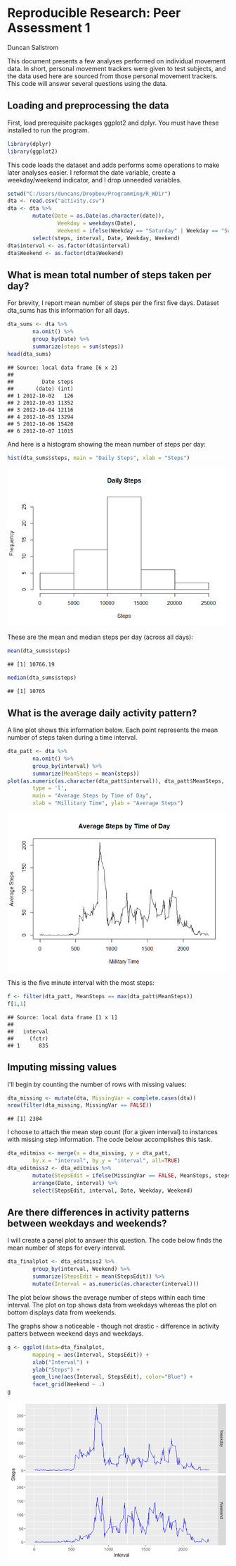 # Reproducible Research: Peer Assessment 1
Duncan Sallstrom  

This document presents a few analyses performed on individual movement data. In short, personal
movement trackers were given to test subjects, and the data used here are sourced from those personal
movement trackers. This code will answer several questions using the data.

## Loading and preprocessing the data

First, load prerequisite packages ggplot2 and dplyr. You must have these installed to run the program.

```r
library(dplyr)
library(ggplot2)
```

This code loads the dataset and adds performs some operations to make later analyses easier. I reformat the
date variable, create a weekday/weekend indicator, and I drop unneeded variables.

```r
setwd("C:/Users/duncans/Dropbox/Programming/R_WDir")
dta <- read.csv("activity.csv")
dta <- dta %>%
        mutate(Date = as.Date(as.character(date)),
                Weekday = weekdays(Date), 
                Weekend = ifelse(Weekday == "Saturday" | Weekday == "Sunday", "Weekend", "Weekday")) %>%
        select(steps, interval, Date, Weekday, Weekend)
dta$interval <- as.factor(dta$interval)
dta$Weekend <- as.factor(dta$Weekend)
```

## What is mean total number of steps taken per day?

For brevity, I report mean number of steps per the first five days. Dataset dta_sums has this information
for all days.

```r
dta_sums <- dta %>% 
        na.omit() %>%
        group_by(Date) %>%
        summarize(steps = sum(steps))
head(dta_sums)
```

```
## Source: local data frame [6 x 2]
## 
##         Date steps
##       (date) (int)
## 1 2012-10-02   126
## 2 2012-10-03 11352
## 3 2012-10-04 12116
## 4 2012-10-05 13294
## 5 2012-10-06 15420
## 6 2012-10-07 11015
```

And here is a histogram showing the mean number of steps per day:

```r
hist(dta_sums$steps, main = "Daily Steps", xlab = "Steps")
```

![unnamed-chunk-4-1](https://github.com/dsallstrom/RepData_PeerAssessment1/blob/master/unnamed-chunk-4-1.png)

These are the mean and median steps per day (across all days):

```r
mean(dta_sums$steps)
```

```
## [1] 10766.19
```

```r
median(dta_sums$steps)
```

```
## [1] 10765
```

## What is the average daily activity pattern?

A line plot shows this information below. Each point represents the mean number of steps taken during a time interval.

```r
dta_patt <- dta %>% 
        na.omit() %>%
        group_by(interval) %>%
        summarize(MeanSteps = mean(steps))
plot(as.numeric(as.character(dta_patt$interval)), dta_patt$MeanSteps, 
        type = 'l', 
        main = "Average Steps by Time of Day",
        xlab = "Millitary Time", ylab = "Average Steps")
```

![unnamed-chunk-6-1](https://github.com/dsallstrom/RepData_PeerAssessment1/blob/master/unnamed-chunk-6-1.png)

This is the five minute interval with the most steps:

```r
f <- filter(dta_patt, MeanSteps == max(dta_patt$MeanSteps))
f[1,1]
```

```
## Source: local data frame [1 x 1]
## 
##   interval
##     (fctr)
## 1      835
```


## Imputing missing values

I'll begin by counting the number of rows with missing values:

```r
dta_missing <- mutate(dta, MissingVar = complete.cases(dta))
nrow(filter(dta_missing, MissingVar == FALSE))
```

```
## [1] 2304
```

I choose to attach the mean step count (for a given interval) to instances with missing step information.
The code below accomplishes this task.

```r
dta_editmiss <- merge(x = dta_missing, y = dta_patt,
        by.x = "interval", by.y = "interval", all=TRUE)
dta_editmiss2 <- dta_editmiss %>% 
        mutate(StepsEdit = ifelse(MissingVar == FALSE, MeanSteps, steps)) %>%
        arrange(Date, interval) %>%
        select(StepsEdit, interval, Date, Weekday, Weekend)
```


## Are there differences in activity patterns between weekdays and weekends?

I will create a panel plot to answer this question. The code below finds the mean number of steps for every interval.

```r
dta_finalplot <- dta_editmiss2 %>%
        group_by(interval, Weekend) %>%
        summarize(StepsEdit = mean(StepsEdit)) %>%
        mutate(Interval = as.numeric(as.character(interval)))
```


The plot below shows the average number of steps within each time interval. The plot on top shows data from weekdays whereas the plot on bottom displays data from weekends.

The graphs show a noticeable - though not drastic - difference in activity patters between weekend days and weekdays.

```r
g <- ggplot(data=dta_finalplot,
        mapping = aes(Interval, StepsEdit)) +
        xlab("Interval") +
        ylab("Steps") +
        geom_line(aes(Interval, StepsEdit), color="Blue") +
        facet_grid(Weekend ~ .)
g
```

![unnamed-chunk-11-1](https://github.com/dsallstrom/RepData_PeerAssessment1/blob/master/unnamed-chunk-11-1.png)
